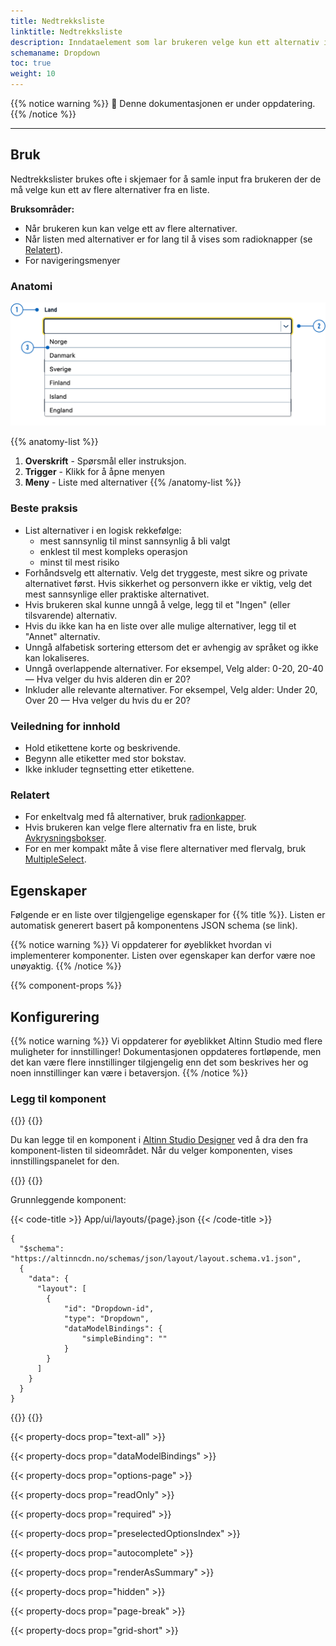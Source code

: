 ```yaml
---
title: Nedtrekksliste
linktitle: Nedtrekksliste
description: Inndataelement som lar brukeren velge kun ett alternativ i en liste med flere alternativer.
schemaname: Dropdown
toc: true
weight: 10
---
```


{{% notice warning %}}
🚧 Denne dokumentasjonen er under oppdatering.
{{% /notice %}}

---

## Bruk

Nedtrekkslister brukes ofte i skjemaer for å samle input fra brukeren der de må velge kun ett av flere alternativer fra en liste.

**Bruksområder:**

* Når brukeren kun kan velge ett av flere alternativer.
* Når listen med alternativer er for lang til å vises som radioknapper (se [Relatert](#relatert)).
* For navigeringsmenyer

### Anatomi

![Anatomi Nedtrekksliste](Dropdown-anatomy.png)

{{% anatomy-list %}}
1. **Overskrift** - Spørsmål eller instruksjon.
2. **Trigger** - Klikk for å åpne menyen
3. **Meny** - Liste med alternativer
{{% /anatomy-list %}} 

### Beste praksis

- List alternativer i en logisk rekkefølge:
  - mest sannsynlig til minst sannsynlig å bli valgt
  - enklest til mest kompleks operasjon
  - minst til mest risiko
- Forhåndsvelg ett alternativ. Velg det tryggeste, mest sikre og private alternativet først. Hvis sikkerhet og personvern ikke er viktig, velg det mest sannsynlige eller praktiske alternativet.
- Hvis brukeren skal kunne unngå å velge, legg til et "Ingen" (eller tilsvarende) alternativ.
- Hvis du ikke kan ha en liste over alle mulige alternativer, legg til et "Annet" alternativ.
- Unngå alfabetisk sortering ettersom det er avhengig av språket og ikke kan lokaliseres.
- Unngå overlappende alternativer. For eksempel, Velg alder: 0-20, 20-40 — Hva velger du hvis alderen din er 20?
- Inkluder alle relevante alternativer. For eksempel, Velg alder: Under 20, Over 20 — Hva velger du hvis du er 20?

### Veiledning for innhold

* Hold etikettene korte og beskrivende.
* Begynn alle etiketter med stor bokstav.
* Ikke inkluder tegnsetting etter etikettene.

### Relatert

* For enkeltvalg med få alternativer, bruk [radionkapper](../radiobuttons/).
* Hvis brukeren kan velge flere alternativ fra en liste, bruk [Avkrysningsbokser](../checkboxes/).
* For en mer kompakt måte å vise flere alternativer med flervalg, bruk [MultipleSelect](../multipleselect/).

## Egenskaper

Følgende er en liste over tilgjengelige egenskaper for {{% title %}}. Listen er automatisk generert basert på komponentens JSON schema (se link).

{{% notice warning %}}
Vi oppdaterer for øyeblikket hvordan vi implementerer komponenter. Listen over egenskaper kan derfor være noe unøyaktig.
{{% /notice %}}

{{% component-props %}}

## Konfigurering

{{% notice warning %}}
Vi oppdaterer for øyeblikket Altinn Studio med flere muligheter for innstillinger!
 Dokumentasjonen oppdateres fortløpende, men det kan være flere innstillinger tilgjengelig enn det som beskrives her og noen innstillinger kan være i betaversjon.
{{% /notice %}}

### Legg til komponent

{{<content-version-selector classes="border-box">}}
{{<content-version-container version-label="Altinn Studio Designer">}}

Du kan legge til en komponent i [Altinn Studio Designer](/nb/app/getting-started/) ved å dra den fra komponent-listen til sideområdet.
Når du velger komponenten, vises innstillingspanelet for den.

{{</content-version-container>}}
{{<content-version-container version-label="Kode">}}

Grunnleggende komponent:

{{< code-title >}}
App/ui/layouts/{page}.json
{{< /code-title >}}

```json{hl_lines="6-12"}
{
  "$schema": "https://altinncdn.no/schemas/json/layout/layout.schema.v1.json",
  {
    "data": {
      "layout": [
        {
            "id": "Dropdown-id",
            "type": "Dropdown",
            "dataModelBindings": {
                "simpleBinding": ""
            }
        }
      ]
    }
  }
}
```

{{</content-version-container>}}
{{</content-version-selector>}}

{{< property-docs prop="text-all" >}}

{{< property-docs prop="dataModelBindings" >}}

{{< property-docs prop="options-page" >}}

{{< property-docs prop="readOnly" >}}

{{< property-docs prop="required" >}}

{{< property-docs prop="preselectedOptionsIndex" >}}

{{< property-docs prop="autocomplete" >}}

{{< property-docs prop="renderAsSummary" >}}

{{< property-docs prop="hidden" >}}

{{< property-docs prop="page-break" >}}

{{< property-docs prop="grid-short" >}}

<!-- ## Eksempler -->